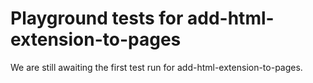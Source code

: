 # Playground tests for add-html-extension-to-pages
We are still awaiting the first test run for add-html-extension-to-pages.
